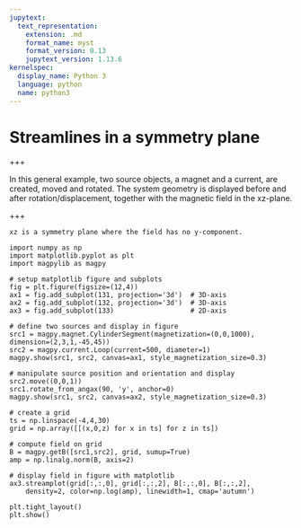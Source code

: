 ```yaml
---
jupytext:
  text_representation:
    extension: .md
    format_name: myst
    format_version: 0.13
    jupytext_version: 1.13.6
kernelspec:
  display_name: Python 3
  language: python
  name: python3
---
```


# Streamlines in a symmetry plane

+++

In this general example, two source objects, a magnet and a current, are created, moved and rotated. The system geometry is displayed before and after rotation/displacement, together with the magnetic field in the xz-plane.

+++

```{note}
xz is a symmetry plane where the field has no y-component.
```

```{code-cell} ipython3
import numpy as np
import matplotlib.pyplot as plt
import magpylib as magpy

# setup matplotlib figure and subplots
fig = plt.figure(figsize=(12,4))
ax1 = fig.add_subplot(131, projection='3d')  # 3D-axis
ax2 = fig.add_subplot(132, projection='3d')  # 3D-axis
ax3 = fig.add_subplot(133)                   # 2D-axis

# define two sources and display in figure
src1 = magpy.magnet.CylinderSegment(magnetization=(0,0,1000), dimension=(2,3,1,-45,45))
src2 = magpy.current.Loop(current=500, diameter=1)
magpy.show(src1, src2, canvas=ax1, style_magnetization_size=0.3)

# manipulate source position and orientation and display
src2.move((0,0,1))
src1.rotate_from_angax(90, 'y', anchor=0)
magpy.show(src1, src2, canvas=ax2, style_magnetization_size=0.3)

# create a grid
ts = np.linspace(-4,4,30)
grid = np.array([[(x,0,z) for x in ts] for z in ts])

# compute field on grid
B = magpy.getB([src1,src2], grid, sumup=True)
amp = np.linalg.norm(B, axis=2)

# display field in figure with matplotlib
ax3.streamplot(grid[:,:,0], grid[:,:,2], B[:,:,0], B[:,:,2],
    density=2, color=np.log(amp), linewidth=1, cmap='autumn')

plt.tight_layout()
plt.show()
```
